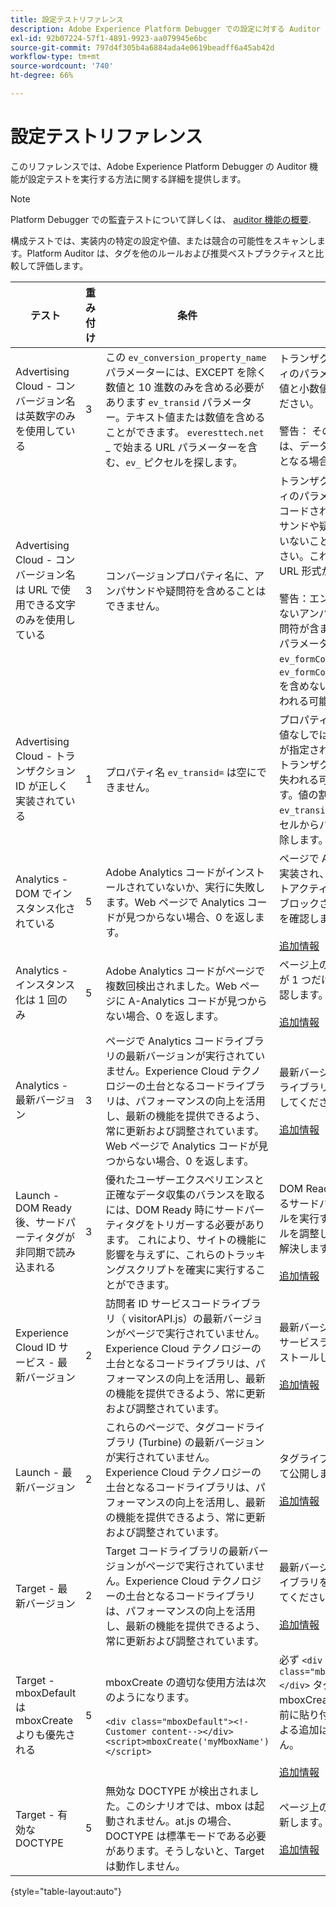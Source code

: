 ```yaml
---
title: 設定テストリファレンス
description: Adobe Experience Platform Debugger での設定に対する Auditor の機能テストの方法を説明します。
exl-id: 92b07224-57f1-4891-9923-aa079945e6bc
source-git-commit: 797d4f305b4a6884ada4e0619beadff6a45ab42d
workflow-type: tm+mt
source-wordcount: '740'
ht-degree: 66%

---
```


# 設定テストリファレンス

このリファレンスでは、Adobe Experience Platform Debugger の Auditor 機能が設定テストを実行する方法に関する詳細を提供します。

>[!NOTE]
>
>Platform Debugger での監査テストについて詳しくは、 [auditor 機能の概要](./overview.md).

構成テストでは、実装内の特定の設定や値、または競合の可能性をスキャンします。Platform Auditor は、タグを他のルールおよび推奨ベストプラクティスと比較して評価します。

| テスト | 重み付け | 条件 | 推奨 |
| --- | --- | --- | --- |
| Advertising Cloud - コンバージョン名は英数字のみを使用している | 3 | この `ev_conversion_property_name` パラメーターには、EXCEPT を除く数値と 10 進数のみを含める必要があります `ev_transid` パラメーター。テキスト値または数値を含めることができます。 `everesttech.net` _ で始まる URL パラメーターを含む、`ev_` ピクセルを探します。 | トランザクションプロパティのパラメーターには、数値と小数値のみを含めてください。<br><br>警告： その他の値タイプは、データが失われる原因となる場合があります。 |
| Advertising Cloud - コンバージョン名は URL で使用できる文字のみを使用している | 3 | コンバージョンプロパティ名に、アンパサンドや疑問符を含めることはできません。 | トランザクションプロパティのパラメーターに、エンコードされていないアンパサンドや疑問符が含まれていないことを確認してください。これらがあると、URL 形式が壊れます。<br><br>警告：エンコードされていないアンパサンドまたは疑問符が含まれるプロパティパラメーター ( 例：  `ev_formComplete?=1` または  `ev_formComplete&Submit=1`) を含めないと、データが失われる可能性があります。 |
| Advertising Cloud - トランザクション ID が正しく実装されている | 1 | プロパティ名  `ev_transid=` は空にできません。 | プロパティ名  `ev_transid=` 値なしでは残せません。 値が指定されていない場合、トランザクションデータが失われる可能性があります。値の割り当て先 `ev_transid=` または、ピクセルからパラメーターを削除します。 |
| Analytics - DOM でインスタンス化されている | 5 | Adobe Analytics コードがインストールされていないか、実行に失敗します。Web ページで Analytics コードが見つからない場合、0 を返します。 | ページで Analytics タグが実装され、後続のスクリプトアクティビティによってブロックされていないことを確認します。<br><br>[追加情報](https://experienceleague.adobe.com/docs/analytics/implementation/home.html?lang=ja) |
| Analytics - インスタンス化は 1 回のみ | 5 | Adobe Analytics コードがページで複数回検出されました。Web ページに A-Analytics コードが見つからない場合、0 を返します。 | ページ上の Analytics タグが 1 つだけであることを確認します。<br><br>[追加情報](https://experienceleague.adobe.com/docs/analytics/implementation/home.html) |
| Analytics - 最新バージョン | 3 | ページで Analytics コードライブラリの最新バージョンが実行されていません。Experience Cloud テクノロジーの土台となるコードライブラリは、パフォーマンスの向上を活用し、最新の機能を提供できるよう、常に更新および調整されています。Web ページで Analytics コードが見つからない場合、0 を返します。 | 最新バージョンの Analytics ライブラリをインストールしてください。<br><br>[追加情報](https://experienceleague.adobe.com/docs/analytics/implementation/appmeasurement-updates.html?lang=ja) |
| Launch - DOM Ready 後、サードパーティタグが非同期で読み込まれる | 3 | 優れたユーザーエクスペリエンスと正確なデータ収集のバランスを取るには、DOM Ready 時にサードパーティタグをトリガーする必要があります。 これにより、サイトの機能に影響を与えずに、これらのトラッキングスクリプトを確実に実行することができます。 | DOM Ready 時に実行されるサードパーティのピクセルを実行するすべてのルールを調整して、この問題を解決します。<br><br>[追加情報](../../tags/ui/managing-resources/rules.md) |
| Experience Cloud ID サービス - 最新バージョン | 2 | 訪問者 ID サービスコードライブラリ（ visitorAPI.js）の最新バージョンがページで実行されていません。Experience Cloud テクノロジーの土台となるコードライブラリは、パフォーマンスの向上を活用し、最新の機能を提供できるよう、常に更新および調整されています。 | 最新バージョンの訪問者 ID サービスライブラリをインストールしてください。<br><br>[追加情報](https://experienceleague.adobe.com/docs/id-service/using/id-service-api/library.html) |
| Launch - 最新バージョン | 2 | これらのページで、タグコードライブラリ (Turbine) の最新バージョンが実行されていません。 Experience Cloud テクノロジーの土台となるコードライブラリは、パフォーマンスの向上を活用し、最新の機能を提供できるよう、常に更新および調整されています。 | タグライブラリを再構築して公開します。<br><br>[追加情報](../../tags/quick-start/quick-start.md) |
| Target - 最新バージョン | 2 | Target コードライブラリの最新バージョンがページで実行されていません。Experience Cloud テクノロジーの土台となるコードライブラリは、パフォーマンスの向上を活用し、最新の機能を提供できるよう、常に更新および調整されています。 | 最新バージョンの Target ライブラリをインストールしてください。<br><br>[追加情報](https://developer.adobe.com/target/implement/client-side/) |
| Target - mboxDefault は mboxCreate よりも優先される | 5 |  mboxCreate の適切な使用方法は次のようになります。<br><br> `<div class="mboxDefault"><!-Customer content--></div><script>mboxCreate('myMboxName')</script>` | 必ず  `<div class="mboxDefault"></div>` タグを使用して、mboxCreate() を呼び出す前に貼り付けます。 at.js による追加はおこなわれません。<br><br>[追加情報](https://developer.adobe.com/target/implement/client-side/) |
| Target - 有効な DOCTYPE | 5 | 無効な DOCTYPE が検出されました。このシナリオでは、mbox は起動されません。at.js の場合、DOCTYPE は標準モードである必要があります。そうしないと、Target は動作しません。 | ページ上の DOCTYPE を更新します。<br><br>[追加情報](https://developer.adobe.com/target/implement/client-side/atjs/target-atjs-faq/) |

{style=&quot;table-layout:auto&quot;}
